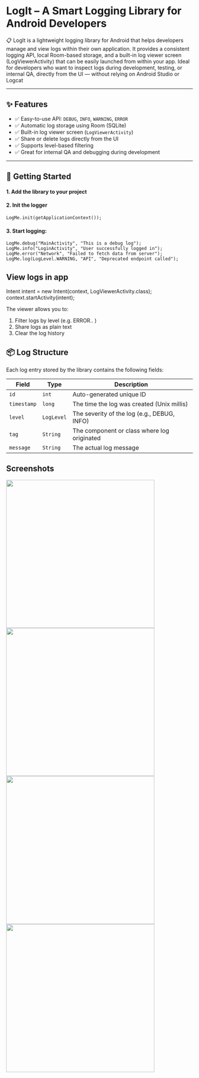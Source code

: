 # LogIt – A Smart Logging Library for Android Developers

📋 LogIt is a lightweight logging library for Android that helps developers manage and view logs within their own application.
It provides a consistent logging API, local Room-based storage, and a built-in log viewer screen (LogViewerActivity) that can be easily launched from within your app.
Ideal for developers who want to inspect logs during development, testing, or internal QA, directly from the UI — without relying on Android Studio or Logcat

---

## ✨ Features

- ✅ Easy-to-use API: `DEBUG`, `INFO`, `WARNING`, `ERROR`
- ✅ Automatic log storage using Room (SQLite)
- ✅ Built-in log viewer screen (`LogViewerActivity`)
- ✅ Share or delete logs directly from the UI
- ✅ Supports level-based filtering
- ✅ Great for internal QA and debugging during development

---

## 🔧 Getting Started

#### 1. Add the library to your project
#### 2. Init the logger
```
LogMe.init(getApplicationContext());
```
#### 3. Start logging:
 ```
LogMe.debug("MainActivity", "This is a debug log");
LogMe.info("LoginActivity", "User successfully logged in");
LogMe.error("Network", "Failed to fetch data from server");
LogMe.log(LogLevel.WARNING, "API", "Deprecated endpoint called");
```
##  View logs in app
Intent intent = new Intent(context, LogViewerActivity.class);
context.startActivity(intent);

The viewer allows you to:
1. Filter logs by level (e.g. ERROR.. )
2. Share logs as plain text
3. Clear the log history

## 📦 Log Structure

Each log entry stored by the library contains the following fields:

| Field      | Type       | Description                                 |
|------------|------------|---------------------------------------------|
| `id`       | `int`      | Auto-generated unique ID                    |
| `timestamp`| `long`     | The time the log was created (Unix millis)  |
| `level`    | `LogLevel` | The severity of the log (e.g., DEBUG, INFO) |
| `tag`      | `String`   | The component or class where log originated |
| `message`  | `String`   | The actual log message                      |

##  Screenshots
<div>
<img src="https://github.com/user-attachments/assets/aac849f9-4985-4075-9143-1538b795c505"style="height:400px;"/>
<img src="https://github.com/user-attachments/assets/2f223ca0-a7f7-42dd-ab3d-00d35b584ff8"style="height:400px;"/>
<img src="https://github.com/user-attachments/assets/94fbe4cd-819c-4f50-8e60-6ba38433a70f"style="height:400px;"/>
<img src="https://github.com/user-attachments/assets/b328fdb8-48b8-413c-a844-f0d7e4565239"style="height:400px;"/>
</div>
